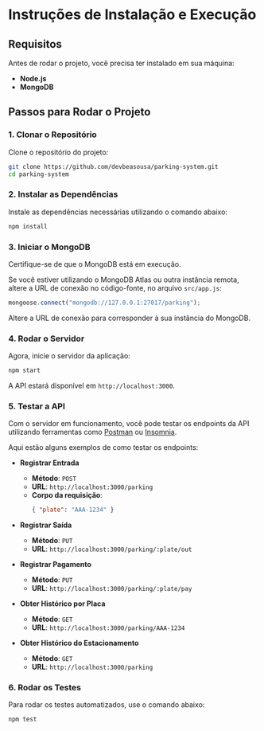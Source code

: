 # Instruções de Instalação e Execução

## Requisitos

Antes de rodar o projeto, você precisa ter instalado em sua máquina:

-   **Node.js**
-   **MongoDB**

## Passos para Rodar o Projeto

### 1. Clonar o Repositório

Clone o repositório do projeto:

```bash
git clone https://github.com/devbeasousa/parking-system.git
cd parking-system
```

### 2. Instalar as Dependências

Instale as dependências necessárias utilizando o comando abaixo:

```bash
npm install
```

### 3. Iniciar o MongoDB

Certifique-se de que o MongoDB está em execução.

Se você estiver utilizando o MongoDB Atlas ou outra instância remota, altere a URL de conexão no código-fonte, no arquivo `src/app.js`:

```js
mongoose.connect("mongodb://127.0.0.1:27017/parking");
```

Altere a URL de conexão para corresponder à sua instância do MongoDB.

### 4. Rodar o Servidor

Agora, inicie o servidor da aplicação:

```bash
npm start
```

A API estará disponível em `http://localhost:3000`.

### 5. Testar a API

Com o servidor em funcionamento, você pode testar os endpoints da API utilizando ferramentas como [Postman](https://www.postman.com/) ou [Insomnia](https://insomnia.rest/).

Aqui estão alguns exemplos de como testar os endpoints:

-   **Registrar Entrada**

    -   **Método**: `POST`
    -   **URL**: `http://localhost:3000/parking`
    -   **Corpo da requisição**:
        ```json
        { "plate": "AAA-1234" }
        ```

-   **Registrar Saída**

    -   **Método**: `PUT`
    -   **URL**: `http://localhost:3000/parking/:plate/out`

-   **Registrar Pagamento**

    -   **Método**: `PUT`
    -   **URL**: `http://localhost:3000/parking/:plate/pay`

-   **Obter Histórico por Placa**

    -   **Método**: `GET`
    -   **URL**: `http://localhost:3000/parking/AAA-1234`

-   **Obter Histórico do Estacionamento**
    -   **Método**: `GET`
    -   **URL**: `http://localhost:3000/parking`

### 6. Rodar os Testes

Para rodar os testes automatizados, use o comando abaixo:

```bash
npm test
```
